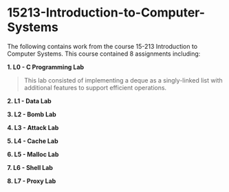 # 15213-Introduction-to-Computer-Systems

The following contains work from the course 15-213 Introduction to Computer Systems. This course contained 8 assignments including:

__1. L0 - C Programming Lab__

  > This lab consisted of implementing a deque as a singly-linked list with additional features to support efficient operations.
  
__2. L1 - Data Lab__

__3. L2 - Bomb Lab__

__4. L3 - Attack Lab__

__5. L4 - Cache Lab__

__6. L5 - Malloc Lab__

__7. L6 - Shell Lab__

__8. L7 - Proxy Lab__
